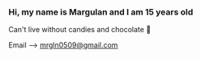 ### Hi, my name is Margulan and I am 15 years old

Can't live without candies and chocolate 🍩

Email --> mrgln0509@gmail.com
